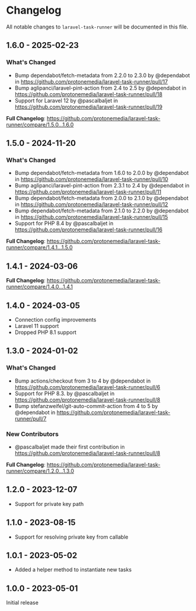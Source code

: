 # Changelog

All notable changes to `laravel-task-runner` will be documented in this file.

## 1.6.0 - 2025-02-23

### What's Changed

* Bump dependabot/fetch-metadata from 2.2.0 to 2.3.0 by @dependabot in https://github.com/protonemedia/laravel-task-runner/pull/17
* Bump aglipanci/laravel-pint-action from 2.4 to 2.5 by @dependabot in https://github.com/protonemedia/laravel-task-runner/pull/18
* Support for Laravel 12 by @pascalbaljet in https://github.com/protonemedia/laravel-task-runner/pull/19

**Full Changelog**: https://github.com/protonemedia/laravel-task-runner/compare/1.5.0...1.6.0

## 1.5.0 - 2024-11-20

### What's Changed

* Bump dependabot/fetch-metadata from 1.6.0 to 2.0.0 by @dependabot in https://github.com/protonemedia/laravel-task-runner/pull/10
* Bump aglipanci/laravel-pint-action from 2.3.1 to 2.4 by @dependabot in https://github.com/protonemedia/laravel-task-runner/pull/11
* Bump dependabot/fetch-metadata from 2.0.0 to 2.1.0 by @dependabot in https://github.com/protonemedia/laravel-task-runner/pull/12
* Bump dependabot/fetch-metadata from 2.1.0 to 2.2.0 by @dependabot in https://github.com/protonemedia/laravel-task-runner/pull/15
* Support for PHP 8.4 by @pascalbaljet in https://github.com/protonemedia/laravel-task-runner/pull/16

**Full Changelog**: https://github.com/protonemedia/laravel-task-runner/compare/1.4.1...1.5.0

## 1.4.1 - 2024-03-06

**Full Changelog**: https://github.com/protonemedia/laravel-task-runner/compare/1.4.0...1.4.1

## 1.4.0 - 2024-03-05

* Connection config improvements
* Laravel 11 support
* Dropped PHP 8.1 support

## 1.3.0 - 2024-01-02

### What's Changed

* Bump actions/checkout from 3 to 4 by @dependabot in https://github.com/protonemedia/laravel-task-runner/pull/6
* Support for PHP 8.3. by @pascalbaljet in https://github.com/protonemedia/laravel-task-runner/pull/8
* Bump stefanzweifel/git-auto-commit-action from 4 to 5 by @dependabot in https://github.com/protonemedia/laravel-task-runner/pull/7

### New Contributors

* @pascalbaljet made their first contribution in https://github.com/protonemedia/laravel-task-runner/pull/8

**Full Changelog**: https://github.com/protonemedia/laravel-task-runner/compare/1.2.0...1.3.0

## 1.2.0 - 2023-12-07

* Support for private key path

## 1.1.0 - 2023-08-15

- Support for resolving private key from callable

## 1.0.1 - 2023-05-02

- Added a helper method to instantiate new tasks

## 1.0.0 - 2023-05-01

Initial release
